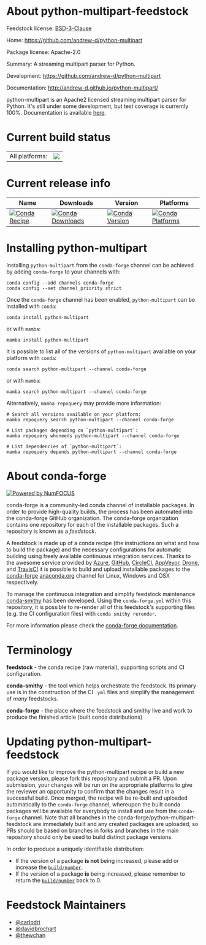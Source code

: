 About python-multipart-feedstock
================================

Feedstock license: [BSD-3-Clause](https://github.com/conda-forge/python-multipart-feedstock/blob/main/LICENSE.txt)

Home: https://github.com/andrew-d/python-multipart

Package license: Apache-2.0

Summary: A streaming multipart parser for Python.

Development: https://github.com/andrew-d/python-multipart

Documentation: http://andrew-d.github.io/python-multipart/

python-multipart is an Apache2 licensed streaming multipart parser for Python.
It's still under some development, but test coverage is currently 100%.
Documentation is available [here](http://andrew-d.github.io/python-multipart/).


Current build status
====================


<table><tr><td>All platforms:</td>
    <td>
      <a href="https://dev.azure.com/conda-forge/feedstock-builds/_build/latest?definitionId=4826&branchName=main">
        <img src="https://dev.azure.com/conda-forge/feedstock-builds/_apis/build/status/python-multipart-feedstock?branchName=main">
      </a>
    </td>
  </tr>
</table>

Current release info
====================

| Name | Downloads | Version | Platforms |
| --- | --- | --- | --- |
| [![Conda Recipe](https://img.shields.io/badge/recipe-python--multipart-green.svg)](https://anaconda.org/conda-forge/python-multipart) | [![Conda Downloads](https://img.shields.io/conda/dn/conda-forge/python-multipart.svg)](https://anaconda.org/conda-forge/python-multipart) | [![Conda Version](https://img.shields.io/conda/vn/conda-forge/python-multipart.svg)](https://anaconda.org/conda-forge/python-multipart) | [![Conda Platforms](https://img.shields.io/conda/pn/conda-forge/python-multipart.svg)](https://anaconda.org/conda-forge/python-multipart) |

Installing python-multipart
===========================

Installing `python-multipart` from the `conda-forge` channel can be achieved by adding `conda-forge` to your channels with:

```
conda config --add channels conda-forge
conda config --set channel_priority strict
```

Once the `conda-forge` channel has been enabled, `python-multipart` can be installed with `conda`:

```
conda install python-multipart
```

or with `mamba`:

```
mamba install python-multipart
```

It is possible to list all of the versions of `python-multipart` available on your platform with `conda`:

```
conda search python-multipart --channel conda-forge
```

or with `mamba`:

```
mamba search python-multipart --channel conda-forge
```

Alternatively, `mamba repoquery` may provide more information:

```
# Search all versions available on your platform:
mamba repoquery search python-multipart --channel conda-forge

# List packages depending on `python-multipart`:
mamba repoquery whoneeds python-multipart --channel conda-forge

# List dependencies of `python-multipart`:
mamba repoquery depends python-multipart --channel conda-forge
```


About conda-forge
=================

[![Powered by
NumFOCUS](https://img.shields.io/badge/powered%20by-NumFOCUS-orange.svg?style=flat&colorA=E1523D&colorB=007D8A)](https://numfocus.org)

conda-forge is a community-led conda channel of installable packages.
In order to provide high-quality builds, the process has been automated into the
conda-forge GitHub organization. The conda-forge organization contains one repository
for each of the installable packages. Such a repository is known as a *feedstock*.

A feedstock is made up of a conda recipe (the instructions on what and how to build
the package) and the necessary configurations for automatic building using freely
available continuous integration services. Thanks to the awesome service provided by
[Azure](https://azure.microsoft.com/en-us/services/devops/), [GitHub](https://github.com/),
[CircleCI](https://circleci.com/), [AppVeyor](https://www.appveyor.com/),
[Drone](https://cloud.drone.io/welcome), and [TravisCI](https://travis-ci.com/)
it is possible to build and upload installable packages to the
[conda-forge](https://anaconda.org/conda-forge) [anaconda.org](https://anaconda.org/)
channel for Linux, Windows and OSX respectively.

To manage the continuous integration and simplify feedstock maintenance
[conda-smithy](https://github.com/conda-forge/conda-smithy) has been developed.
Using the ``conda-forge.yml`` within this repository, it is possible to re-render all of
this feedstock's supporting files (e.g. the CI configuration files) with ``conda smithy rerender``.

For more information please check the [conda-forge documentation](https://conda-forge.org/docs/).

Terminology
===========

**feedstock** - the conda recipe (raw material), supporting scripts and CI configuration.

**conda-smithy** - the tool which helps orchestrate the feedstock.
                   Its primary use is in the construction of the CI ``.yml`` files
                   and simplify the management of *many* feedstocks.

**conda-forge** - the place where the feedstock and smithy live and work to
                  produce the finished article (built conda distributions)


Updating python-multipart-feedstock
===================================

If you would like to improve the python-multipart recipe or build a new
package version, please fork this repository and submit a PR. Upon submission,
your changes will be run on the appropriate platforms to give the reviewer an
opportunity to confirm that the changes result in a successful build. Once
merged, the recipe will be re-built and uploaded automatically to the
`conda-forge` channel, whereupon the built conda packages will be available for
everybody to install and use from the `conda-forge` channel.
Note that all branches in the conda-forge/python-multipart-feedstock are
immediately built and any created packages are uploaded, so PRs should be based
on branches in forks and branches in the main repository should only be used to
build distinct package versions.

In order to produce a uniquely identifiable distribution:
 * If the version of a package **is not** being increased, please add or increase
   the [``build/number``](https://docs.conda.io/projects/conda-build/en/latest/resources/define-metadata.html#build-number-and-string).
 * If the version of a package **is** being increased, please remember to return
   the [``build/number``](https://docs.conda.io/projects/conda-build/en/latest/resources/define-metadata.html#build-number-and-string)
   back to 0.

Feedstock Maintainers
=====================

* [@carlodri](https://github.com/carlodri/)
* [@davidbrochart](https://github.com/davidbrochart/)
* [@thewchan](https://github.com/thewchan/)


